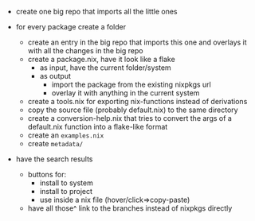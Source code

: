 - create one big repo that imports all the little ones
- for every package create a folder
    - create an entry in the big repo that imports this one and overlays it with all the changes in the big repo
    - create a package.nix, have it look like a flake
        - as input, have the current folder/system
        - as output
            - import the package from the existing nixpkgs url
            - overlay it with anything in the current system
    - create a tools.nix for exporting nix-functions instead of derivations
    - copy the source file (probably default.nix) to the same directory
    - create a conversion-help.nix that tries to convert the args of a default.nix function into a flake-like format
    - create an `examples.nix`
    - create `metadata/`
    
- have the search results
    - buttons for:
        - install to system
        - install to project
        - use inside a nix file (hover/click=>copy-paste)
    - have all those^ link to the branches instead of nixpkgs directly